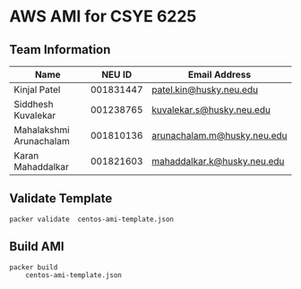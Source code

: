 

# AWS AMI for CSYE 6225

## Team Information


| Name | NEU ID | Email Address |
| --- | --- | --- |
| Kinjal Patel| 001831447 | patel.kin@husky.neu.edu|
| Siddhesh Kuvalekar| 001238765| kuvalekar.s@husky.neu.edu|
| Mahalakshmi Arunachalam| 001810136 | arunachalam.m@husky.neu.edu|
| Karan Mahaddalkar| 001821603 | mahaddalkar.k@husky.neu.edu |
## Validate Template

```
packer validate  centos-ami-template.json
```

## Build AMI

```
packer build 
    centos-ami-template.json
```
